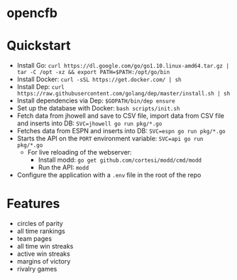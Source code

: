 opencfb
====

Quickstart
====
* Install Go: `curl https://dl.google.com/go/go1.10.linux-amd64.tar.gz | tar -C /opt -xz && export PATH=$PATH:/opt/go/bin`
* Install Docker: `curl -sSL https://get.docker.com/ | sh`
* Install Dep: `curl https://raw.githubusercontent.com/golang/dep/master/install.sh | sh`
* Install dependencies via Dep: `$GOPATH/bin/dep ensure`
* Set up the database with Docker: `bash scripts/init.sh`
* Fetch data from jhowell and save to CSV file, import data from CSV file and inserts into DB: `SVC=jhowell go run pkg/*.go`
* Fetches data from ESPN and inserts into DB: `SVC=espn go run pkg/*.go`
* Starts the API on the `PORT` environment variable: `SVC=api go run pkg/*.go`
  * For live reloading of the webserver:
    * Install modd: `go get github.com/cortesi/modd/cmd/modd`
    * Run the API: `modd`
* Configure the application with a `.env` file in the root of the repo

Features
====
* circles of parity
* all time rankings
* team pages
* all time win streaks
* active win streaks
* margins of victory
* rivalry games
